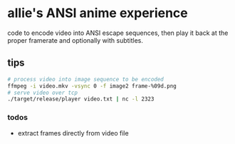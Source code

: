 # allie's ANSI anime experience
code to encode video into ANSI escape sequences, then play it back at the proper framerate and optionally with subtitles.

## tips
```bash
# process video into image sequence to be encoded
ffmpeg -i video.mkv -vsync 0 -f image2 frame-%09d.png
# serve video over tcp
./target/release/player video.txt | nc -l 2323
```

### todos
- extract frames directly from video file
